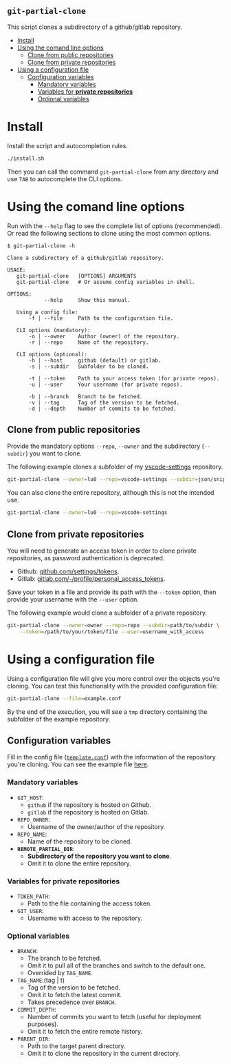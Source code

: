 `git-partial-clone`
---

This script clones a subdirectory of a github/gitlab repository.

- [Install](#install)
- [Using the comand line options](#using-the-comand-line-options)
  - [Clone from public repositories](#clone-from-public-repositories)
  - [Clone from private repositories](#clone-from-private-repositories)
- [Using a configuration file](#using-a-configuration-file)
  - [Configuration variables](#configuration-variables)
    - [Mandatory variables](#mandatory-variables)
    - [Variables for **private repositories**](#variables-for-private-repositories)
    - [Optional variables](#optional-variables)

# Install
Install the script and autocompletion rules.
```zsh
./install.sh
```
Then you can call the command `git-partial-clone` from any directory and use `TAB` to autocomplete the CLI options.

# Using the comand line options
Run with the `--help` flag to see the complete list of options (recommended). Or read the following sections to clone using the most common options.
```
$ git-partial-clone -h

Clone a subdirectory of a github/gitlab repository.

USAGE:
   git-partial-clone   [OPTIONS] ARGUMENTS
   git-partial-clone   # Or assume config variables in shell.

OPTIONS:
            --help     Show this manual.

   Using a config file:
       -f | --file     Path to the configuration file.

   CLI options (mandatory):
       -o | --owner    Author (owner) of the repository.
       -r | --repo     Name of the repository.

   CLI options (optional):
       -h | --host     github (default) or gitlab.
       -s | --subdir   Subfolder to be cloned.

       -t | --token    Path to your access token (for private repos).
       -u | --user     Your username (for private repos).

       -b | --branch   Branch to be fetched.
       -v | --tag      Tag of the version to be fetched.
       -d | --depth    Number of commits to be fetched.
```

## Clone from public repositories
Provide the mandatory options `--repo`, `--owner` and the subdirectory (`--subdir`) you want to clone.

The following example clones a subfolder of my [vscode-settings](https://github.com/lu0/vscode-settings/tree/master/json/snippets) repository.
```zsh
git-partial-clone --owner=lu0 --repo=vscode-settings --subdir=json/snippets
```

You can also clone the entire repository, although this is not the intended use.
```zsh
git-partial-clone --owner=lu0 --repo=vscode-settings
```

## Clone from private repositories
You will need to generate an access token in order to clone private repositories, as password authentication is deprecated.

- Github: [github.com/settings/tokens](https://github.com/settings/tokens).
- Gitlab: [gitlab.com/-/profile/personal_access_tokens](https://gitlab.com/-/profile/personal_access_tokens).

Save your token in a file and provide its path with the `--token` option, then provide your username with the `--user` option.

The following example would clone a subfolder of a private repository.
```zsh
git-partial-clone --owner=owner --repo=repo --subdir=path/to/subdir \
    --token=/path/to/your/token/file --user=username_with_access
```

# Using a configuration file
Using a configuration file will give you more control over the objects you're cloning. You can test this functionality with the provided configuration file:
```zsh
git-partial-clone --file=example.conf
```
By the end of the execution, you will see a `tmp` directory containing the subfolder of the example repository.

## Configuration variables
Fill in the config file ([`template.conf`](./template.conf)) with the information of the repository you're cloning. You can see the example file [here](./example.conf).

### Mandatory variables

- `GIT_HOST`:
    - `github` if the repository is hosted on Github.
    - `gitlab` if the repository is hosted on Gitlab.
- `REPO_OWNER`:
    - Username of the owner/author of the repository.
- `REPO_NAME`:
    - Name of the repository to be cloned.
- **`REMOTE_PARTIAL_DIR`**:
    - **Subdirectory of the repository you want to clone**.
    - Omit it to clone the entire repository.

### Variables for **private repositories**
- `TOKEN_PATH`:
    - Path to the file containing the access token.
- `GIT_USER`:
    - Username with access to the repository.

### Optional variables
- `BRANCH`:
    - The branch to be fetched.
    - Omit it to pull all of the branches and switch to the default one.
    - Overrided by `TAG_NAME`.
- `TAG_NAME`:(tag | t)
    - Tag of the version to be fetched.
    - Omit it to fetch the latest commit.
    - Takes precedence over `BRANCH`.
- `COMMIT_DEPTH`:
    - Number of commits you want to fetch (useful for deployment purposes).
    - Omit it to fetch the entire remote history.
- `PARENT_DIR`:
    - Path to the target parent directory.
    - Omit it to clone the repository in the current directory.
 